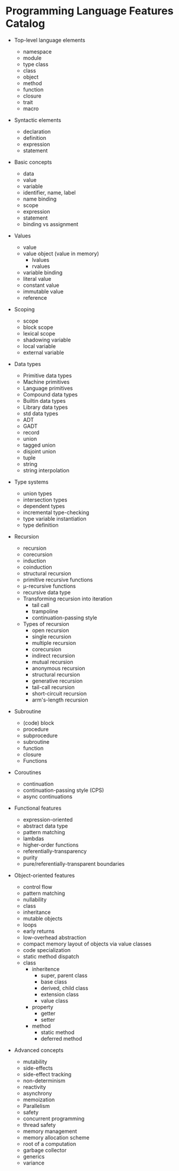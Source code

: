 # Programming Language Features Catalog

* Top-level language elements
  - namespace
  - module
  - type class
  - class
  - object
  - method
  - function
  - closure
  - trait
  - macro

* Syntactic elements
  - declaration
  - definition
  - expression
  - statement


* Basic concepts
  - data
  - value
  - variable
  - identifier, name, label
  - name binding
  - scope
  - expression
  - statement
  - binding vs assignment

* Values
  - value
  - value object (value in memory)
    - lvalues
    - rvalues
  - variable binding
  - literal value
  - constant value
  - immutable value
  - reference

* Scoping
  - scope
  - block scope
  - lexical scope
  - shadowing variable
  - local variable
  - external variable

* Data types
  * Primitive data types
  * Machine primitives
  * Language primitives
  * Compound data types
  * Builtin data types
  * Library data types
  * std data types
  - ADT
  - GADT
  - record
  - union
  - tagged union
  - disjoint union
  - tuple
  - string
  - string interpolation

* Type systems
  - union types
  - intersection types
  - dependent types
  - incremental type-checking
  - type variable instantiation
  - type definition

* Recursion
  - recursion
  - corecursion
  - induction
  - coinduction
  - structural recursion
  - primitive recursive functions
  - μ-recursive functions
  - recursive data type
  * Transforming recursion into iteration
    - tail call
    - trampoline
    - continuation-passing style
  * Types of recursion
    - open recursion
    - single recursion
    - multiple recursion
    - corecursion
    - indirect recursion
    - mutual recursion
    - anonymous recursion
    - structural recursion
    - generative recursion
    - tail-call recursion
    - short-circuit recursion
    - arm's-length recursion

* Subroutine
  - (code) block
  - procedure
  - subprocedure
  - subroutine
  - function
  - closure
  * Functions

* Coroutines
  - continuation
  - continuation-passing style (CPS)
  - async continuations

* Functional features
  - expression-oriented
  - abstract data type
  - pattern matching
  - lambdas
  - higher-order functions
  - referentially-transparency
  - purity
  - pure/referentially-transparent boundaries

* Object-oriented features
  - control flow
  - pattern matching
  - nullability
  - class
  - inheritance
  - mutable objects
  - loops
  - early returns
  - low-overhead abstraction
  - compact memory layout of objects via value classes
  - code specialization
  - static method dispatch
  * class
    * inheritence
      - super, parent class
      - base class
      - derived, child class
      - extension class
      - value class
    * property
      - getter
      - setter
    * method
      - static method
      - deferred method

* Advanced concepts
  - mutability
  - side-effects
  - side-effect tracking
  - non-determinism
  - reactivity
  - asynchrony
  - memoization
  - Parallelism
  - safety
  - concurrent programming
  - thread safety
  - memory management
  - memory allocation scheme
  - root of a computation
  - garbage collector
  - generics
  - variance
